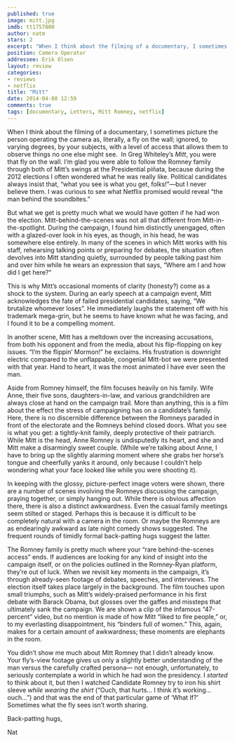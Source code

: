 ```yaml
---
published: true
image: mitt.jpg
imdb: tt1757800
author: natm
stars: 2
excerpt: "When I think about the filming of a documentary, I sometimes picture the person operating the camera as, literally, a fly on the wall; ignored, to varying degrees, by your subjects, with a level of access that allows them to observe things no one else might see."
position: Camera Operator
addressee: Erik Olsen
layout: review
categories:
- reviews
- netflix
title: "Mitt"
date: 2014-04-08 12:59
comments: true
tags: [documentary, Letters, Mitt Romney, netflix]
---
```

<p class="Normal1">When I think about the filming of a documentary, I sometimes picture the person operating the camera as, literally, a fly on the wall; ignored, to varying degrees, by your subjects, with a level of access that allows them to observe things no one else might see.&nbsp; In Greg Whiteley&rsquo;s <em>Mitt</em>, you were that fly on the wall. I&rsquo;m glad you were able to follow the Romney family through both of Mitt&rsquo;s swings at the Presidential pi&ntilde;ata, because during the 2012 elections I often wondered what he was really like. Political candidates always insist that, &ldquo;what you see is what you get, folks!&rdquo;&mdash;but I never believe them. I was curious to see what Netflix promised would reveal &ldquo;the man behind the soundbites.&rdquo;</p>
<p class="Normal1">But what we get is pretty much what we would have gotten if he had won the election. Mitt-behind-the-scenes was not all that different from Mitt-in-the-spotlight. During the campaign, I found him distinctly unengaged, often with a glazed-over look in his eyes, as though, in his head, he was somewhere else entirely. In many of the scenes in which Mitt works with his staff, rehearsing talking points or preparing for debates, the situation often devolves into Mitt standing quietly, surrounded by people talking past him and over him while he wears an expression that says, &ldquo;Where am I and how did I get here?&rdquo;</p>
<p class="Normal1">This is why Mitt&rsquo;s occasional moments of clarity (honesty?) come as a shock to the system. During an early speech at a campaign event, Mitt acknowledges the fate of failed presidential candidates, saying, &ldquo;We brutalize whomever loses&rdquo;. He immediately laughs the statement off with his trademark mega-grin, but he seems to have known what he was facing, and I found it to be a compelling moment.</p>
<p class="Normal1">In another scene, Mitt has a meltdown over the increasing accusations, from both his opponent and from the media, about his flip-flopping on key issues. &ldquo;I&rsquo;m the flippin&rsquo; Mormon!&rdquo; he exclaims. His frustration is downright electric compared to the unflappable, congenial Mitt-bot we were presented with that year. Hand to heart, it was the most animated I have ever seen the man.</p>
<p class="Normal1">Aside from Romney himself, the film focuses heavily on his family. Wife Anne, their five sons, daughters-in-law, and various grandchildren are always close at hand on the campaign trail. More than anything, this is a film about the effect the stress of campaigning has on a candidate&rsquo;s family.&nbsp; Here, there is no discernible difference between the Romneys paraded in front of the electorate and the Romneys behind closed doors. What you see is what you get: a tightly-knit family, deeply protective of their patriarch. While Mitt is the head, Anne Romney is undisputedly its heart, and she and Mitt make a disarmingly sweet couple. (While we&rsquo;re talking about Anne, I have to bring up the slightly alarming moment where she grabs her horse&rsquo;s tongue and cheerfully yanks it around, only because I couldn&rsquo;t help wondering what your face looked like while you were shooting it).</p>
<p class="Normal1">In keeping with the glossy, picture-perfect image voters were shown, there are a number of scenes involving the Romneys discussing the campaign, praying together, or simply hanging out. While there is obvious affection there, there is also a distinct awkwardness. Even the casual family meetings seem stilted or staged. Perhaps this is because it is difficult to be completely natural with a camera in the room. Or maybe the Romneys are as endearingly awkward as late night comedy shows suggested. The frequent rounds of timidly formal back-patting hugs suggest the latter.</p>
<p class="Normal1">The Romney family is pretty much where your &ldquo;rare behind-the-scenes access&rdquo; ends. If audiences are looking for any kind of insight into the campaign itself, or on the policies outlined in the Romney-Ryan platform, they&rsquo;re out of luck. When we revisit key moments in the campaign, it&rsquo;s through already-seen footage of debates, speeches, and interviews. The election itself takes place largely in the background. The film touches upon small triumphs, such as Mitt&rsquo;s widely-praised performance in his first debate with Barack Obama, but glosses over the gaffes and missteps that ultimately sank the campaign. We are shown a clip of the infamous &ldquo;47-percent&rdquo; video, but no mention is made of how Mitt &ldquo;liked to fire people,&rdquo; or, to my everlasting disappointment, his &ldquo;binders full of women.&rdquo; This, again, makes for a certain amount of awkwardness; these moments are elephants in the room.</p>
<p class="Normal1">You didn&rsquo;t show me much about Mitt Romney that I didn&rsquo;t already know. Your fly&rsquo;s-view footage gives us only a slightly better understanding of the man versus the carefully crafted persona&mdash; not enough, unfortunately, to seriously contemplate a world in which he had won the presidency. I <em>started</em> to think about it, but then I watched Candidate Romney try to iron his shirt sleeve <em>while wearing the shirt</em> (&ldquo;Ouch, that hurts&hellip; I think it&rsquo;s working&hellip; ouch&hellip;&rdquo;) and that was the end of that particular game of &lsquo;What If?&rsquo; Sometimes what the fly sees isn&rsquo;t worth sharing.</p>
<p class="Normal1">Back-patting hugs,</p>
<p class="Normal1">Nat</p>
